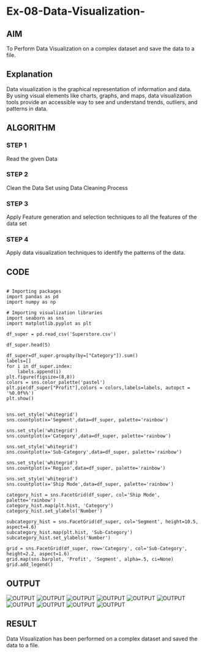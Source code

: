 # Ex-08-Data-Visualization-

## AIM
To Perform Data Visualization on a complex dataset and save the data to a file. 

## Explanation
Data visualization is the graphical representation of information and data. By using visual elements like charts, graphs, and maps, data visualization tools provide an accessible way to see and understand trends, outliers, and patterns in data.

## ALGORITHM
### STEP 1
Read the given Data
### STEP 2
Clean the Data Set using Data Cleaning Process
### STEP 3
Apply Feature generation and selection techniques to all the features of the data set
### STEP 4
Apply data visualization techniques to identify the patterns of the data.

## CODE

```

# Importing packages
import pandas as pd
import numpy as np

# Importing visualization libraries
import seaborn as sns
import matplotlib.pyplot as plt

df_super = pd.read_csv('Superstore.csv')

df_super.head(5)

df_super=df_super.groupby(by=["Category"]).sum()
labels=[]
for i in df_super.index:
    labels.append(i)  
plt.figure(figsize=(8,8))
colors = sns.color_palette('pastel')
plt.pie(df_super["Profit"],colors = colors,labels=labels, autopct = '%0.0f%%')
plt.show()


sns.set_style('whitegrid')
sns.countplot(x='Segment',data=df_super, palette='rainbow')

sns.set_style('whitegrid')
sns.countplot(x='Category',data=df_super, palette='rainbow')

sns.set_style('whitegrid')
sns.countplot(x='Sub-Category',data=df_super, palette='rainbow')

sns.set_style('whitegrid')
sns.countplot(x='Region',data=df_super, palette='rainbow')

sns.set_style('whitegrid')
sns.countplot(x='Ship Mode',data=df_super, palette='rainbow')

category_hist = sns.FacetGrid(df_super, col='Ship Mode', palette='rainbow')
category_hist.map(plt.hist, 'Category')
category_hist.set_ylabels('Number')

subcategory_hist = sns.FacetGrid(df_super, col='Segment', height=10.5, aspect=4.6)
subcategory_hist.map(plt.hist, 'Sub-Category')
subcategory_hist.set_ylabels('Number')

grid = sns.FacetGrid(df_super, row='Category', col='Sub-Category', height=2.2, aspect=1.6)
grid.map(sns.barplot, 'Profit', 'Segment', alpha=.5, ci=None)
grid.add_legend()

```
## OUTPUT

![OUTPUT](./1.png)
![OUTPUT](./10.png)
![OUTPUT](./2.png)
![OUTPUT](./3.png)
![OUTPUT](./4.png)
![OUTPUT](./5.png)
![OUTPUT](./6.png)
![OUTPUT](./7.png)
![OUTPUT](./8.png)
![OUTPUT](./9.png)

## RESULT
Data Visualization has been performed on a complex dataset and saved the data to a file. 
